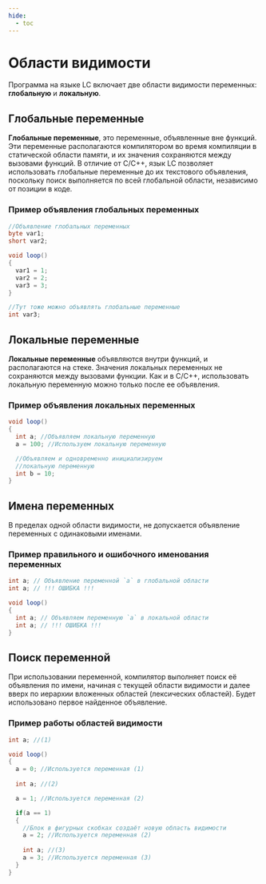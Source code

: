```yaml
---
hide:
  - toc
---
```

# Области видимости
Программа на языке LC включает две области видимости переменных: **глобальную** и **локальную**.

## Глобальные переменные
**Глобальные переменные**, это переменные, объявленные вне функций. Эти переменные располагаются компилятором во время компиляции в статической области памяти, и их значения сохраняются между вызовами функций. В отличие от C/C++, язык LC позволяет использовать глобальные переменные до их текстового объявления, поскольку поиск выполняется по всей глобальной области, независимо от позиции в коде.
### Пример объявления глобальных переменных
```cs
//Объявление глобальных переменных
byte var1;
short var2;

void loop()
{
  var1 = 1;
  var2 = 2;
  var3 = 3;
}

//Тут тоже можно объявлять глобальные переменные
int var3;
```
## Локальные переменные
**Локальные переменные** объявляются внутри функций, и располагаются на стеке. Значения локальных переменных не сохраняются между вызовами функции. Как и в C/C++, использовать локальную переменную можно только после ее объявления.
### Пример объявления локальных переменных
```cs
void loop()
{
  int a; //Объявляем локальную переменную
  a = 100; //Используем локальную переменную

  //Объявляем и одновременно инициализируем 
  //локальную переменную
  int b = 10; 
}
```
## Имена переменных
В пределах одной области видимости, не допускается объявление переменных с одинаковыми именами.
### Пример правильного и ошибочного именования переменных
```cs
int a; // Объявление переменной `a` в глобальной области 
int a; // !!! ОШИБКА !!!

void loop()
{
  int a; // Объявляем переменную `a` в локальной области
  int a; // !!! ОШИБКА !!!
}
```

## Поиск переменной
При использовании переменной, компилятор выполняет поиск eё объявления по имени, начиная с текущей области видимости и далее вверх по иерархии вложенных областей (лексических областей). Будет использовано первое найденное объявление.  
### Пример работы областей видимости
```cs
int a; //(1)

void loop()
{
  a = 0; //Используется переменная (1)
  
  int a; //(2)

  a = 1; //Используется переменная (2)

  if(a == 1)
  {
    //Блок в фигурных скобках создаёт новую область видимости
    a = 2; //Используется переменная (2)
    
    int a; //(3)
    a = 3; //Используется переменная (3)
  }
}
```